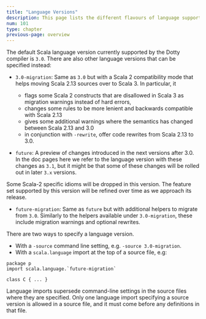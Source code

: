 ```yaml
---
title: "Language Versions"
description: This page lists the different flavours of language supported by the Scala 3 compiler.
num: 101
type: chapter
previous-page: overview
---
```


<!-- THIS FILE HAS BEEN GENERATED BY SCALADOC PREPROCESSOR.
    The whole process of generation the docs can be found under this README: https://github.com/lampepfl/dotty/blob/master/docs/README.md
    The source file can be found here https://github.com/lampepfl/dotty/edit/master/docs/docs/reference/language-versions.md
    NOTE THAT ANY CHANGES TO THIS FILE WILL BE OVERRIDEN BY PREPROCESSOR.
-->

The default Scala language version currently supported by the Dotty compiler is `3.0`. There are also other language versions that can be specified instead:

- `3.0-migration`: Same as `3.0` but with a Scala 2 compatibility mode that helps moving Scala 2.13 sources over to Scala 3. In particular, it

  - flags some Scala 2 constructs that are disallowed in Scala 3 as migration warnings instead of hard errors,
  - changes some rules to be more lenient and backwards compatible with Scala 2.13
  - gives some additional warnings where the semantics has changed between Scala 2.13 and 3.0
  - in conjunction with `-rewrite`, offer code rewrites from Scala 2.13 to 3.0.
- `future`: A preview of changes introduced in the next versions after 3.0. In the doc pages here we refer to the language version with these changes as `3.1`, but it might be that some of these changes will be rolled out in later `3.x` versions.

Some Scala-2 specific idioms will be dropped in this version. The feature set supported by this version will be refined over time  as we approach its release.

- `future-migration`: Same as `future` but with additional helpers to migrate from `3.0`. Similarly to the helpers available under `3.0-migration`, these include migration warnings and optional rewrites.

There are two ways to specify a language version.

- With a `-source` command line setting, e.g. `-source 3.0-migration`.
- With a `scala.language` import at the top of a source file, e.g:

<div class="snippet" scala-snippet ><div class="buttons"></div><pre><code class="language-scala"><span id="0" class="" >package p
</span><span id="1" class="" >import scala.language.`future-migration`
</span><span id="2" class="" >
</span><span id="3" class="" >class C { ... }
</span></code></pre></div>Language imports supersede command-line settings in the source files where they are specified. Only one language import specifying a source version is allowed in a source file, and it must come before any definitions in that file.
